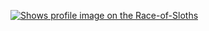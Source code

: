 [<picture>
    <source media="(prefers-color-scheme: dark)" srcset="https://badge.race-of-sloths.com/elliotBraem?theme=dark&wallet=efiz.near">
    <source media="(prefers-color-scheme: light)" srcset="https://badge.race-of-sloths.com/elliotBraem?theme=light&wallet=efiz.near">
    <img alt="Shows profile image on the Race-of-Sloths" src="https://badge.race-of-sloths.com/elliotBraem?wallet=efiz.near">
</picture>
](https://race-of-sloths.com/profile/elliotBraem)

